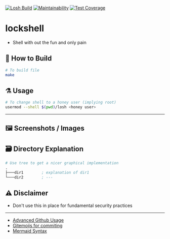 [![Losh Build](https://github.com/AOrps/lockshell/actions/workflows/losh-build.yml/badge.svg)](https://github.com/AOrps/lockshell/actions/workflows/losh-build.yml)
[![Maintainability](https://api.codeclimate.com/v1/badges/c4b531524943f0cbdf78/maintainability)](https://codeclimate.com/github/AOrps/lockshell/maintainability)
[![Test Coverage](https://api.codeclimate.com/v1/badges/c4b531524943f0cbdf78/test_coverage)](https://codeclimate.com/github/AOrps/lockshell/test_coverage)
# lockshell
- Shell with out the fun and only pain
<!-- 
## :mag: Manual

```txt

```
-->
## :hammer: How to Build
```bash
# To build file
make
```

## :alembic: Usage
```sh
# To change shell to a honey user (implying root)
usermod --shell $(pwd)/losh <honey user>
```


---

## :framed_picture: Screenshots / Images

## :card_file_box: Directory Explanation

```s
# Use tree to get a nicer graphical implementation
.
├───dir1        ; explanation of dir1
└───dir2        ; ---
```

## :warning: Disclaimer
- Don't use this in place for fundamental security practices

---

- [Advanced Github Usage](https://docs.github.com/en/get-started/writing-on-github/working-with-advanced-formatting/creating-diagrams)
- [Gitemojis for commiting](https://gitmoji.dev/)
- [Mermaid Syntax](https://mermaid-js.github.io/mermaid/#/)
